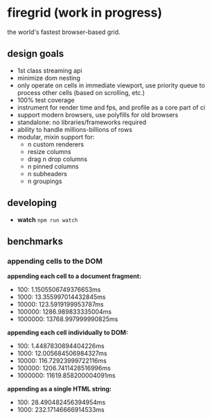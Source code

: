 # firegrid (work in progress)

the world's fastest browser-based grid.

## design goals

- 1st class streaming api
- minimize dom nesting
- only operate on cells in immediate viewport, use priority queue to process other cells (based on scrolling, etc.)
- 100% test coverage
- instrument for render time and fps, and profile as a core part of ci
- support modern browsers, use polyfills for old browsers
- standalone: no libraries/frameworks required
- ability to handle millions-billions of rows
- modular, mixin support for:
  - n custom renderers
  - resize columns
  - drag n drop columns
  - n pinned columns
  - n subheaders
  - n groupings

## developing

- **watch** `npm run watch`

## benchmarks

### appending cells to the DOM

**appending each cell to a document fragment:**

- 100: 1.1505506749376653ms 
- 1000: 13.355997014432845ms 
- 10000: 123.5919199953787ms 
- 100000: 1286.989833335004ms 
- 1000000: 13768.997999990825ms 

**appending each cell individually to DOM:**

- 100: 1.4487830894404226ms 
- 1000: 12.005684506984327ms 
- 10000: 116.72923999722116ms 
- 100000: 1206.7411428516996ms 
- 1000000: 11619.858200004091ms 

**appending as a single HTML string:**

- 100: 28.490482456394954ms 
- 1000: 232.17146666914533ms
